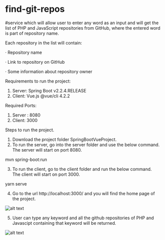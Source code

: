 # find-git-repos
#service which will allow user to enter any word as an input and will get the list of PHP and JavaScript repositories from GitHub, where the entered word is part of repository name.

Each repository in the list will contain:

·         Repository name

·         Link to repository on GitHub

·         Some information about repository owner


Requirements to run the project:

1. Server: Spring Boot v2.2.4.RELEASE
2. Client: Vue.js @vue/cli 4.2.2

Required Ports:

1. Server : 8080
2. Client: 3000

Steps to run the project.
1. Download the project folder SpringBootVueProject.
2. To run the server, go into the server folder and use the below command. The server will start on port 8080.

mvn spring-boot:run

3. To run the client, go to the client folder and run the below command. The client will start on port 3000.

yarn serve

4. Go to the url http://localhost:3000/ and you will find the home page of the project.

![alt text](screenshots/homepage.png)

5. User can type any keyword and all the github repositories of PHP and Javascipt containing that keyword will be returned.

![alt text](screenshots/repos.png)



